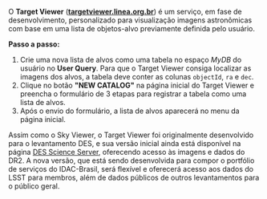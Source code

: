 O **Target Viewer** ([**targetviewer.linea.org.br**](https://targetviewer.linea.org.br)) é um serviço, em fase de desenvolvimento, personalizado para visualização imagens astronômicas com base em uma lista de objetos-alvo previamente definida pelo usuário.

**Passo a passo:**

1. Crie uma nova lista de alvos como uma tabela no espaço *MyDB* do usuário no **User Query**. Para que o Target Viewer consiga localizar as imagens dos alvos, a tabela deve conter as colunas `objectId`, `ra` e `dec`.
2. Clique no botão **"NEW CATALOG"** na página inicial do Target Viewer e preencha o formulário de 3 etapas para registrar a tabela como uma lista de alvos.
3. Após o envio do formulário, a lista de alvos aparecerá no menu da página inicial.

Assim como o Sky Viewer, o Target Viewer foi originalmente desenvolvido para o levantamento DES, e sua versão inicial ainda está disponível na página [DES Science Server](https://scienceserver.linea.org.br/), oferecendo acesso às imagens e dados do DR2. A nova versão, que está sendo desenvolvida para compor o portfólio de serviços do IDAC-Brasil, será flexível e oferecerá acesso aos dados do LSST para membros, além de dados públicos de outros levantamentos para o público geral.
